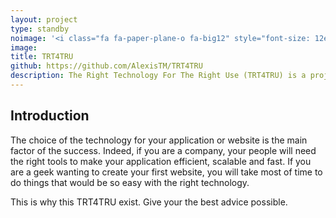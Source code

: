 ```yaml
---
layout: project
type: standby
noimage: '<i class="fa fa-paper-plane-o fa-big12" style="font-size: 12em" aria-hidden="true"></i>'
image: 
title: TRT4TRU
github: https://github.com/AlexisTM/TRT4TRU
description: The Right Technology For The Right Use (TRT4TRU) is a project aiming to give companies and makers an advice of the technology they want to develop. 
---
```


## Introduction

The choice of the technology for your application or website is the main factor of the success. Indeed, if you are a company, your people will need the right tools to make your application efficient, scalable and fast. If you are a geek wanting to create your first website, you will take most of time to do things that would be so easy with the right technology.

This is why this TRT4TRU exist. Give your the best advice possible.